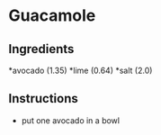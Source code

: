 # Guacamole

## Ingredients
*avocado (1.35)
*lime (0.64)
*salt (2.0)

## Instructions
* put one avocado in a bowl
